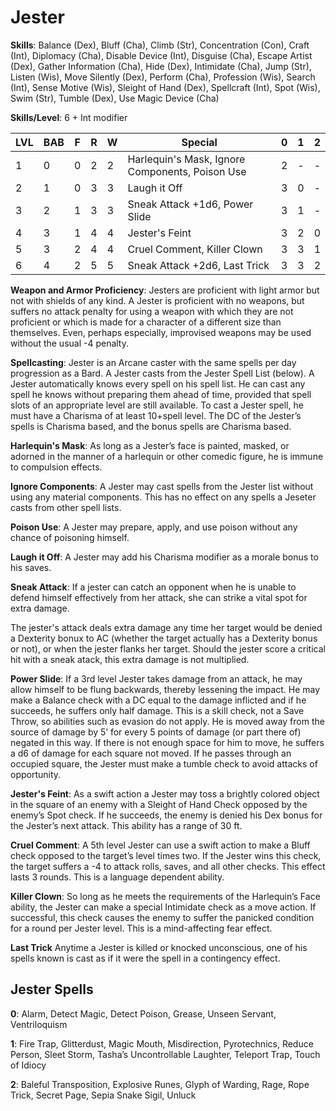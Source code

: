 # Jester

**Skills**: Balance (Dex), Bluff (Cha), Climb (Str), Concentration (Con), Craft (Int), Diplomacy (Cha), Disable Device (Int), Disguise (Cha), Escape Artist (Dex), Gather Information (Cha), Hide (Dex), Intimidate (Cha), Jump (Str), Listen (Wis), Move Silently (Dex), Perform (Cha), Profession (Wis), Search (Int), Sense Motive (Wis), Sleight of Hand (Dex), Spellcraft (Int), Spot (Wis), Swim (Str), Tumble (Dex), Use Magic Device (Cha)

**Skills/Level**: 6 + Int modifier

LVL | BAB | F | R | W | Special | 0 | 1 | 2
--- | --- | - | - | - | ------- | - | - | -
1   | 0   | 0 | 2 | 2 | Harlequin's Mask, Ignore Components, Poison Use | 2 |  -  |  -  
2   | 1   | 0 | 3 | 3 | Laugh it Off | 3 | 0 |  -  
3   | 2   | 1 | 3 | 3 | Sneak Attack +1d6, Power Slide | 3 | 1 | -
4   | 3   | 1 | 4 | 4 | Jester's Feint | 3 | 2 | 0
5   | 3   | 2 | 4 | 4 | Cruel Comment, Killer Clown | 3 | 3 | 1
6   | 4   | 2 | 5 | 5 | Sneak Attack +2d6, Last Trick | 3 | 3 | 2

**Weapon and Armor Proficiency**: Jesters are proficient with light armor but not with shields of any kind. A Jester is proficient with no weapons, but suffers no attack penalty for using a weapon with which they are not proficient or which is made for a character of a different size than themselves. Even, perhaps especially, improvised weapons may be used without the usual -4 penalty.

**Spellcasting**: Jester is an Arcane caster with the same spells per day progression as a Bard. A Jester casts from the Jester Spell List (below). A Jester automatically knows every spell on his spell list. He can cast any spell he knows without preparing them ahead of time, provided that spell slots of an appropriate level are still available. To cast a Jester spell, he must have a Charisma of at least 10+spell level. The DC of the Jester’s spells is Charisma based, and the bonus spells are Charisma based.

**Harlequin's Mask**: As long as a Jester’s face is painted, masked, or adorned in the manner of a harlequin or other comedic figure, he is immune to compulsion effects.

**Ignore Components**: A Jester may cast spells from the Jester list without using any material components. This has no effect on any spells a Jeseter casts from other spell lists.

**Poison Use**: A Jester may prepare, apply, and use poison without any chance of poisoning himself.

**Laugh it Off**: A Jester may add his Charisma modifier as a morale bonus to his saves.

**Sneak Attack**: If a jester can catch an opponent when he is unable to defend himself effectively from her attack, she can strike a vital spot for extra damage. 

The jester's attack deals extra damage any time her target would be denied a Dexterity bonux to AC (whether the target actually has a Dexterity bonus or not), or when the jester flanks her target. Should the jester score a critical hit with a sneak atack, this extra damage is not multiplied.

**Power Slide**: If a 3rd level Jester takes damage from an attack, he may allow himself to be flung backwards, thereby lessening the impact. He may make a Balance check with a DC equal to the damage inflicted and if he succeeds, he suffers only half damage. This is a skill check, not a Save Throw, so abilities such as evasion do not apply. He is moved away from the source of damage by 5’ for every 5 points of damage (or part there of) negated in this way. If there is not enough space for him to move, he suffers a d6 of damage for each square not moved. If he passes through an occupied square, the Jester must make a tumble check to avoid attacks of opportunity. 

**Jester's Feint**: As a swift action a Jester may toss a brightly colored object in the square of an enemy with a Sleight of Hand Check opposed by the enemy’s Spot check. If he succeeds, the enemy is denied his Dex bonus for the Jester’s next attack. This ability has a range of 30 ft.

**Cruel Comment**: A 5th level Jester can use a swift action to make a Bluff check opposed to the target’s level times two. If the Jester wins this check, the target suffers a -4 to attack rolls, saves, and all other checks. This effect lasts 3 rounds. This is a language dependent ability.

**Killer Clown**: So long as he meets the requirements of the Harlequin’s Face ability, the Jester can make a special Intimidate check as a move action. If successful, this check causes the enemy to suffer the panicked condition for a round per Jester level. This is a mind-affecting fear effect.

**Last Trick** Anytime a Jester is killed or knocked unconscious, one of his spells known is cast as if it were the spell in a contingency effect.

## Jester Spells

**0**: Alarm, Detect Magic, Detect Poison, Grease, Unseen Servant, Ventriloquism

**1**: Fire Trap, Glitterdust, Magic Mouth, Misdirection, Pyrotechnics, Reduce Person, Sleet Storm, Tasha’s Uncontrollable Laughter, Teleport Trap, Touch of Idiocy

**2**: Baleful Transposition, Explosive Runes, Glyph of Warding, Rage, Rope Trick, Secret Page, Sepia Snake Sigil, Unluck